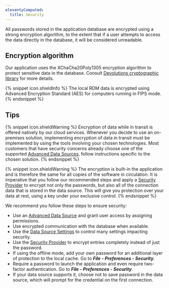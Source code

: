 ```yaml
---
eleventyComputed:
  title: Security
---
```

All passwords stored in the application database are encrypted using a strong encryption algorithm, to the extent that if a user attempts to access the data directly in the database, it will be considered unreadable. 

## Encryption algorithm

Our application uses the XChaCha20Poly1305 encryption algorithm to protect sensitive data in the database. Consult [Devolutions cryptographic library](https://github.com/Devolutions/devolutions-crypto) for more details.

{% snippet icon.shieldInfo %}
The local RDM data is encrypted using Advanced Encryption Standard (AES) for computers running in FIPS mode.
{% endsnippet %}

## Tips 

{% snippet icon.shieldWarning %} 
Encryption of data while in transit is offered natively by our cloud services. Whenever you decide to use an on-premises solution, implementing encryption of data in transit must be implemented by using the tools involving your chosen technologies. Most customers that have security concerns already choose one of the supported [Advanced Data Sources](/rdm/mac/data-sources/data-sources-types/advanced-data-sources/), follow instructions specific to the chosen solution. 
{% endsnippet %}
 
{% snippet icon.shieldWarning %} 
The encryption is built-in the application and is therefore the same for all copies of the software in circulation. It is imperative that you follow our recommended steps and apply a [Security Provider](/rdm/mac/commands/administration/security-provider/) to encrypt not only the passwords, but also all of the connection data that is stored in the data source. This will give you protection over your data at rest, using a key under your exclusive control. 
{% endsnippet %}
 
We recommend you follow these steps to ensure security:  

* Use an [Advanced Data Source](/rdm/mac/data-sources/data-sources-types/advanced-data-sources/) and grant user access by assigning permissions. 
* Use encrypted communication with the database when available. 
* Use the [Data Source Settings](/rdm/mac/commands/administration/system-settings/) to control many settings impacting security. 
* Use the [Security Provider](/rdm/mac/commands/administration/security-provider/) to encrypt entries completely instead of just the password. 
* If using the offline mode, add your own password for an additional layer of protection to the local cache. Go to ***File - Preferences - Security***. 
* Require a password to launch the application and even require two-factor authentication. Go to ***File - Preferences - Security***. 
* If your data source supports it, choose not to save password in the data source, which will prompt for the credential on the first connection. 

